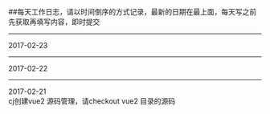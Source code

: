 ##每天工作日志，请以时间倒序的方式记录，最新的日期在最上面，每天写之前先获取再填写内容，即时提交


----
2017-02-23

----
2017-02-22

----
2017-02-21  
cj创建vue2 源码管理，请checkout vue2 目录的源码
